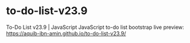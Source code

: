 # to-do-list-v23.9
To-Do List v23.9 | JavaScript
JavaScript to-do list bootstrap live preview: https://aquib-ibn-amin.github.io/to-do-list-v23.9/

